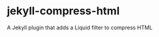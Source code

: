 jekyll-compress-html
====================

A Jekyll plugin that adds a Liquid filter to compress HTML
